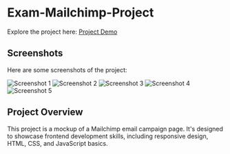 # Exam-Mailchimp-Project

Explore the project here: [Project Demo](https://66098f7acac645dd5c72e396--cheery-fox-91017c.netlify.app/)

## Screenshots

Here are some screenshots of the project:

![Screenshot 1](example/screenshot.png)
![Screenshot 2](example/screenshot-2.png)
![Screenshot 3](example/screenshot-3.png)
![Screenshot 4](example/screenshot-4.png)
![Screenshot 5](example/screenshot-5.png)

## Project Overview

This project is a mockup of a Mailchimp email campaign page. It's designed to showcase frontend development skills, including responsive design, HTML, CSS, and JavaScript basics.
